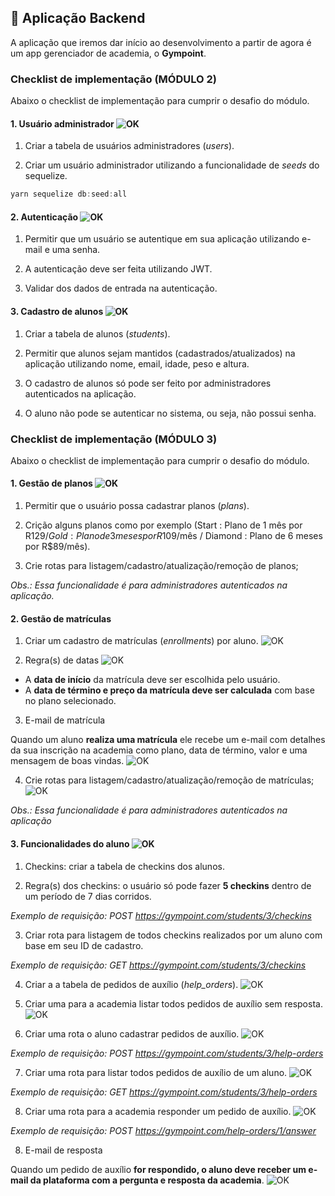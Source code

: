 ## :rocket: Aplicação Backend

A aplicação que iremos dar início ao desenvolvimento a partir de agora é um app gerenciador de academia, o **Gympoint**.

### Checklist de implementação (MÓDULO 2)

Abaixo o checklist de implementação para cumprir o desafio do módulo.

#### 1. Usuário administrador <img alt="OK" src="https://img.shields.io/badge/brvictorsagym-OK-green">

  1. Criar a tabela de usuários administradores (*users*).

  2. Criar um usuário administrador utilizando a funcionalidade de *seeds* do sequelize.

  ```js
  yarn sequelize db:seed:all
  ```

#### 2. Autenticação <img alt="OK" src="https://img.shields.io/badge/brvictorsagym-OK-green">

  1. Permitir que um usuário se autentique em sua aplicação utilizando e-mail e uma senha.

  2. A autenticação deve ser feita utilizando JWT.

  4. Validar dos dados de entrada na autenticação.

#### 3. Cadastro de alunos <img alt="OK" src="https://img.shields.io/badge/brvictorsagym-OK-green">

  1. Criar a tabela de alunos (*students*).

  2. Permitir que alunos sejam mantidos (cadastrados/atualizados) na aplicação utilizando nome, email, idade, peso e altura.

  3. O cadastro de alunos só pode ser feito por administradores autenticados na aplicação.

  4. O aluno não pode se autenticar no sistema, ou seja, não possui senha.

### Checklist de implementação (MÓDULO 3)

  Abaixo o checklist de implementação para cumprir o desafio do módulo.

#### 1. Gestão de planos <img alt="OK" src="https://img.shields.io/badge/brvictorsagym-OK-green">

  1. Permitir que o usuário possa cadastrar planos (*plans*).

  2. Crição alguns planos como por exemplo (Start : Plano de 1 mês por R$129 / Gold : Plano de 3 meses por R$109/mês / Diamond : Plano de 6 meses por R$89/mês).

  3. Crie rotas para listagem/cadastro/atualização/remoção de planos;

  *Obs.: Essa funcionalidade é para administradores autenticados na aplicação.*

#### 2. Gestão de matrículas

1. Criar um cadastro de matrículas (*enrollments*) por aluno. <img alt="OK" src="https://img.shields.io/badge/brvictorsagym-OK-green">

2. Regra(s) de datas <img alt="OK" src="https://img.shields.io/badge/brvictorsagym-OK-green">

* A **data de início** da matrícula deve ser escolhida pelo usuário.
* A **data de término e preço da matrícula deve ser calculada** com base no plano selecionado.

3. E-mail de matrícula

Quando um aluno **realiza uma matrícula** ele recebe um e-mail com detalhes da sua
inscrição na academia como plano, data de término, valor e uma mensagem de boas vindas. <img alt="OK" src="https://img.shields.io/badge/brvictorsagym-OK-green">

4. Crie rotas para listagem/cadastro/atualização/remoção de matrículas; <img alt="OK" src="https://img.shields.io/badge/brvictorsagym-OK-green">

*Obs.: Essa funcionalidade é para administradores autenticados na aplicação*

#### 3. Funcionalidades do aluno <img alt="OK" src="https://img.shields.io/badge/brvictorsagym-OK-green">

1. Checkins: criar a tabela de checkins dos alunos.

2. Regra(s) dos checkins: o usuário só pode fazer **5 checkins** dentro de um período de 7 dias corridos.

*Exemplo de requisição: POST https://gympoint.com/students/3/checkins*

3. Criar rota para listagem de todos checkins realizados por um aluno com base em
seu ID de cadastro.

*Exemplo de requisição: GET https://gympoint.com/students/3/checkins*

4. Criar a a tabela de pedidos de auxílio (*help_orders*). <img alt="OK" src="https://img.shields.io/badge/brvictorsagym-OK-green">

5. Criar uma para a academia listar todos pedidos de auxílio sem resposta. <img alt="OK" src="https://img.shields.io/badge/brvictorsagym-OK-green">

6. Criar uma rota o aluno cadastrar pedidos de auxílio. <img alt="OK" src="https://img.shields.io/badge/brvictorsagym-OK-green">

*Exemplo de requisição: POST https://gympoint.com/students/3/help-orders*

7. Criar uma rota para listar todos pedidos de auxílio de um aluno. <img alt="OK" src="https://img.shields.io/badge/brvictorsagym-OK-green">

*Exemplo de requisição: GET https://gympoint.com/students/3/help-orders*

8. Criar uma rota para a academia responder um pedido de auxílio. <img alt="OK" src="https://img.shields.io/badge/brvictorsagym-OK-green">

*Exemplo de requisição: POST https://gympoint.com/help-orders/1/answer*

8. E-mail de resposta

Quando um pedido de auxílio **for respondido, o aluno deve receber um e-mail da plataforma com a pergunta e resposta da academia**. <img alt="OK" src="https://img.shields.io/badge/brvictorsagym-OK-green">






